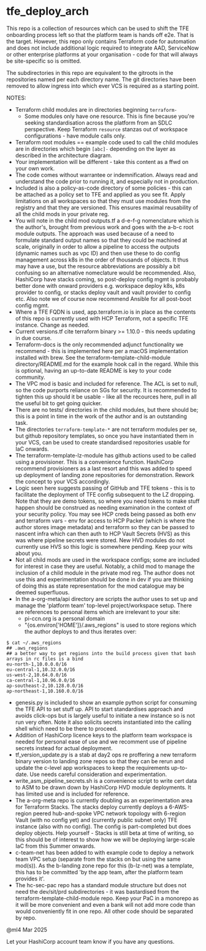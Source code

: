 # tfe_deploy_arch

This repo is a collection of resources which can be used to shift the TFE onboarding process left so that the platform team is hands off e2e. That is the target. However, this repo only contains Terraform code for automation and does not include additional logic required to integrate AAD, ServiceNow or other enterprise platforms at your organisation - code for that will always be site-specific so is omitted.

The subdirectories in this repo are equivalent to the gitroots in the repositories named per each directory name. The git directories have been removed to allow ingress into which ever VCS is required as a starting point.

NOTES:
- Terraform child modules are in directories beginning `terraform-`
  - Some modules only have one resource. This is fine because you're seeking standardisation across the platform from an SDLC perspective. Keep Terraform `resource` stanzas out of workspace configurations - have module calls only.
- Terraform root modules == example code used to call the child modules are in directories which begin `[abc]-` depending on the layer as described in the architecture diagram.
- Your implementation will be different - take this content as a ffwd on your own work.
- The code comes without warrantee or indemnification. Always read and understand the code prior to running it, and especially not in production.
- Included is also a policy-as-code directory of some policies - this can be attached as a policy set to TFE and applied as you see fit. Apply limitations on all workspaces so that they must use modules from the registry and that they are versioned.  This ensures maximal reusability of all the child mods in your private reg.
- You will note in the child mod outputs.tf a d-e-f-g nomenclature which is the author's, brought from previous work and goes with the a-b-c root module outputs. The approach was used because of a need to formulate standard output names so that they could be machined at scale, originally in order to allow a pipeline to access the outputs (dynamic names such as vpc ID) and then use these to do config management across k8s in the order of thousands of objects. It thus may have a use, but the resource abbreviations are possibly a bit confusing so an alternative nomeclature would be recommended. Also, HashiCorp have stacks coming, so post-deploy config mgmt is probably better done with onward providers e.g. workspace deploy k8s, k8s provider to config, or stacks deploy vault and vault provider to config etc. Also note we of course now recommend Ansible for all post-boot config mgmt.
- Where a TFE FQDN is used, app.terraform.io is in place as the contents of this repo is currently used with HCP Terraform, not a specific TFE instance. Change as needed.
- Current versions.tf cite terraform binary >= 1.10.0 - this needs updating in due course.
- Terraform-docs is the only recommended adjunct functionality we recommend - this is implemented here per a macOS implementation installed with brew. See the terraform-template-child-module directory/README.md for the example hook call in the regard. While this is optional, having an up-to-date README is key to your code community.
- The VPC mod is basic and included for reference. The ACL is set to null, so the code purports reliance on SGs for security. It is recommended to tighten this up should it be usable - like all the recources here, pull in all the useful bit to get going quicker.
- There are no tests/ directories in the child modules, but there should be; this is a point in time in the work of the author and is an outstanding task.
- The directories `terraform-template-*` are not terraform modules per se, but github repository templates, so once you have instantiated them in your VCS, can be used to create standardised repositories usable for IaC onwards.
- The terraform-template-lz-module has github actions used to be called using a provisioner. This is a convenience function. HashiCorp recommend provisioners as a last resort and this was added to speed up deployment of landing zone repositories for demonstration. Rework the concept to your VCS accordingly.
- Logic seen here suggests passing of GitHub and TFE tokens - this is to facilitate the deployment of TFE config subsequent to the LZ dropping. Note that they are demo tokens, so where you need tokens to make stuff happen should be construed as needing examination in the context of your security policy. You may see HCP creds being passed as both env and terraform vars - env for access to HCP Packer (which is where the author stores image metadata) and terraform so they can be passed to nascent infra which can then auth to HCP Vault Secrets (HVS) as this was where pipeline secrets were stored. New HVD modules do not currently use HVS so this logic is somewhere pending. Keep your wits about you.
- Not all child mods are used in the workspace configs; some are included for interest in case they are useful. Notably, a child mod to manage the inclusion of a child module in the private mod reg. The author does not use this and experimentation should be done in dev if you are thinking of doing this as state representation for the mod catalogue may be deemed superfluous.
- In the a-org-meta/api directory are scripts the author uses to set up and manage the 'platform team' top-level project/workspace setup. There are references to personal items which are irrelevant to your site:
  - pi-ccn.org is a personal domain
  - "{os.environ['HOME']}/.aws_regions" is used to store regions which the author deploys to and thus iterates over:
```
$ cat ~/.aws_regions
## .aws_regions
## a better way to get regions into the build process given that bash arrays in rc files is a bind
eu-north-1,10.0.0.0/16
eu-central-1,10.32.0.0/16
us-west-2,10.64.0.0/16
ca-central-1,10.96.0.0/16
ap-southeast-2,10.128.0.0/16
ap-northeast-1,10.160.0.0/16
```
  - genesis.py is included to show an example python script for consuming the TFE API to set stuff up. API to start standardises approach and avoids click-ops but is largely useful to initiate a new instance so is not run very often. Note it also solicits secrets instantiated into the calling shell which need to be there to proceed.
  - Addition of HashiCorp licence keys to the platform team workspace is needed for personal ease of use and we recomment use of pipeline secrets instead for actual deployment.
  - tf_version_update.py is a stab at day2 ops re proffering a new terraform binary version to landing zone repos so that they can be rerun and update the c-level app workspaces to keep the requirements up-to-date. Use needs careful consideration and experimentation.
  - write_asm_pipeline_secrets.sh is a convenience script to write cert data to ASM to be drawn down by HashiCorp HVD module deployments. It has limited use and is included for reference.
- The a-org-meta repo is currently doubling as an experimentation area for Terraform Stacks. The stacks deploy currently deploys a 6-AWS-region peered hub-and-spoke VPC network topology with 6-region Vault (with no config yet) and (currently public subnet only) TFE instance (also with no config). The config is part-completed but does deploy objects. Help yourself - Stacks is still beta at time of writing, so this should be of interest to show how we will be deploying large-scale IaC from this Summer onwards.
- c-team-net has been added to with example code to deploy a network team VPC setup (separate from the stacks on but using the same mod(s)). As the b-landing zone repo for this (b-lz-net) was a template, this has to be committed 'by the app team, after the platform team provides it'.
- The hc-sec-pac repo has a standard module structure but does not need the dev/sit/prd subdirectories - it was bastardised from the terraform-template-child-module repo. Keep your PaC in a monorepo as it will be more convenient and even a bank will not add more code than would conveniently fit in one repo. All other code should be separated by repo.

@ml4 Mar 2025

Let your HashiCorp account team know if you have any questions.

